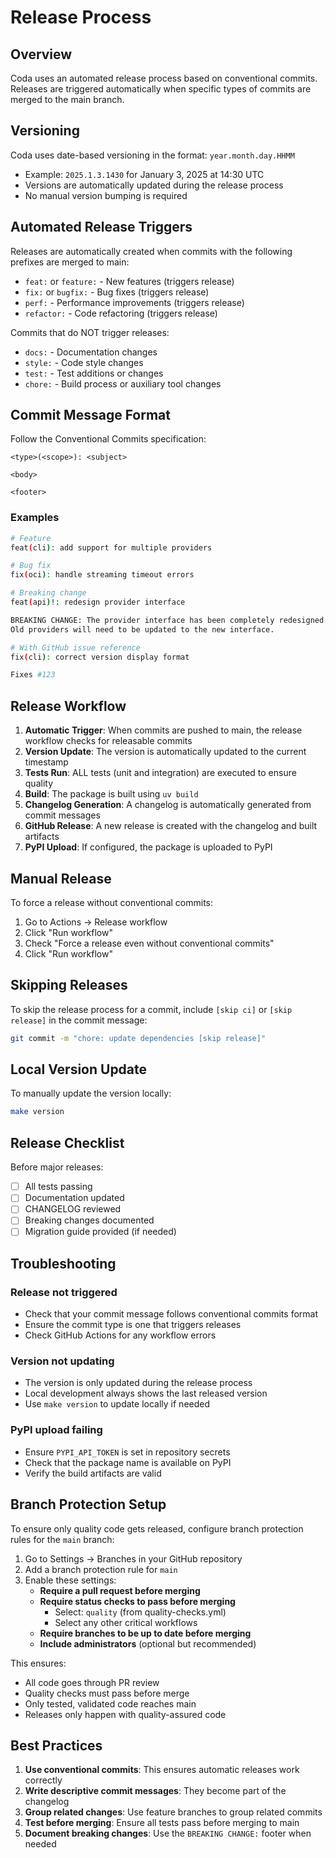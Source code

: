 # Release Process

## Overview

Coda uses an automated release process based on conventional commits. Releases are triggered automatically when specific types of commits are merged to the main branch.

## Versioning

Coda uses date-based versioning in the format: `year.month.day.HHMM`
- Example: `2025.1.3.1430` for January 3, 2025 at 14:30 UTC
- Versions are automatically updated during the release process
- No manual version bumping is required

## Automated Release Triggers

Releases are automatically created when commits with the following prefixes are merged to main:

- `feat:` or `feature:` - New features (triggers release)
- `fix:` or `bugfix:` - Bug fixes (triggers release)
- `perf:` - Performance improvements (triggers release)
- `refactor:` - Code refactoring (triggers release)

Commits that do NOT trigger releases:
- `docs:` - Documentation changes
- `style:` - Code style changes
- `test:` - Test additions or changes
- `chore:` - Build process or auxiliary tool changes

## Commit Message Format

Follow the Conventional Commits specification:

```
<type>(<scope>): <subject>

<body>

<footer>
```

### Examples

```bash
# Feature
feat(cli): add support for multiple providers

# Bug fix
fix(oci): handle streaming timeout errors

# Breaking change
feat(api)!: redesign provider interface

BREAKING CHANGE: The provider interface has been completely redesigned.
Old providers will need to be updated to the new interface.

# With GitHub issue reference
fix(cli): correct version display format

Fixes #123
```

## Release Workflow

1. **Automatic Trigger**: When commits are pushed to main, the release workflow checks for releasable commits
2. **Version Update**: The version is automatically updated to the current timestamp
3. **Tests Run**: ALL tests (unit and integration) are executed to ensure quality
4. **Build**: The package is built using `uv build`
5. **Changelog Generation**: A changelog is automatically generated from commit messages
6. **GitHub Release**: A new release is created with the changelog and built artifacts
7. **PyPI Upload**: If configured, the package is uploaded to PyPI

## Manual Release

To force a release without conventional commits:

1. Go to Actions → Release workflow
2. Click "Run workflow"
3. Check "Force a release even without conventional commits"
4. Click "Run workflow"

## Skipping Releases

To skip the release process for a commit, include `[skip ci]` or `[skip release]` in the commit message:

```bash
git commit -m "chore: update dependencies [skip release]"
```

## Local Version Update

To manually update the version locally:

```bash
make version
```

## Release Checklist

Before major releases:

- [ ] All tests passing
- [ ] Documentation updated
- [ ] CHANGELOG reviewed
- [ ] Breaking changes documented
- [ ] Migration guide provided (if needed)

## Troubleshooting

### Release not triggered
- Check that your commit message follows conventional commits format
- Ensure the commit type is one that triggers releases
- Check GitHub Actions for any workflow errors

### Version not updating
- The version is only updated during the release process
- Local development always shows the last released version
- Use `make version` to update locally if needed

### PyPI upload failing
- Ensure `PYPI_API_TOKEN` is set in repository secrets
- Check that the package name is available on PyPI
- Verify the build artifacts are valid

## Branch Protection Setup

To ensure only quality code gets released, configure branch protection rules for the `main` branch:

1. Go to Settings → Branches in your GitHub repository
2. Add a branch protection rule for `main`
3. Enable these settings:
   - **Require a pull request before merging**
   - **Require status checks to pass before merging**
     - Select: `quality` (from quality-checks.yml)
     - Select any other critical workflows
   - **Require branches to be up to date before merging**
   - **Include administrators** (optional but recommended)

This ensures:
- All code goes through PR review
- Quality checks must pass before merge
- Only tested, validated code reaches main
- Releases only happen with quality-assured code

## Best Practices

1. **Use conventional commits**: This ensures automatic releases work correctly
2. **Write descriptive commit messages**: They become part of the changelog
3. **Group related changes**: Use feature branches to group related commits
4. **Test before merging**: Ensure all tests pass before merging to main
5. **Document breaking changes**: Use the `BREAKING CHANGE:` footer when needed